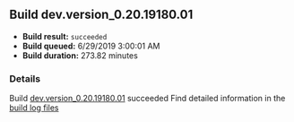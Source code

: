 ## Build dev.version_0.20.19180.01
- **Build result:** `succeeded`
- **Build queued:** 6/29/2019 3:00:01 AM
- **Build duration:** 273.82 minutes
### Details
Build [dev.version_0.20.19180.01](https://winappstudio.visualstudio.com/web/build.aspx?pcguid=a4ef43be-68ce-4195-a619-079b4d9834c2&builduri=vstfs%3a%2f%2f%2fBuild%2fBuild%2f29037) succeeded
Find detailed information in the [build log files](https://uwpctdiags.blob.core.windows.net/buildlogs/dev.version_0.20.19180.01_logs.zip)
